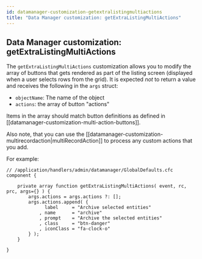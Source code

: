 ```yaml
---
id: datamanager-customization-getextralistingmultiactions
title: "Data Manager customization: getExtraListingMultiActions"
---
```


## Data Manager customization: getExtraListingMultiActions

The `getExtraListingMultiActions` customization allows you to modify the array of buttons that gets rendered as part of the listing screen (displayed when a user selects rows from the grid). It is expected _not_ to return a value and receives the following in the `args` struct:

* `objectName`: The name of the object
* `actions`: the array of button "actions"


Items in the array should match button definitions as defined in [[datamanager-customization-multi-action-buttons]].

Also note, that you can use the [[datamanager-customization-multirecordaction|multiRecordAction]] to process any custom actions that you add.

For example:


```luceescript
// /application/handlers/admin/datamanager/GlobalDefaults.cfc
component {

    private array function getExtraListingMultiActions( event, rc, prc, args={} ) {
        args.actions = args.actions ?: [];
        args.actions.append( {
              label     = "Archive selected entities"
            , name      = "archive"
            , prompt    = "Archive the selected entities"
            , class     = "btn-danger"
            , iconClass = "fa-clock-o"
        } );
    }

}
```